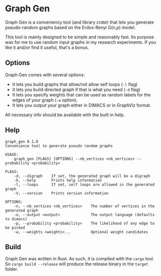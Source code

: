 # Graph Gen
Graph Gen is a conveniency tool (and library _crate_) that lets you generate
pseudo-random graphs based on the Erdos-Renyi G(n,p) model.

This tool is mainly designed to be simple and reasonably fast. Its purpose was
for me to use random input graphs in my research experiments. If you like it
and/or find it useful, that's a bonus.

## Options
Graph Gen comes with several options:
+ It lets you build graphs that allow/not allow self loops (`-l` flag)
+ It lets you build directed graph if that is what you need (`-d` flag)
+ It lets you specify weights that can be used as random labels for the edges of your graph (`-w` option).
+ It lets you output your graph either in DIMACS or in GraphViz format.

All necessary info should be available with the built in help.

## Help
```
graph_gen 0.1.0
Convenience tool to generate pseudo random graphs

USAGE:
    graph_gen [FLAGS] [OPTIONS] --nb_vertices <nb_vertices> --probability <probability>

FLAGS:
    -d, --digraph    If set, the generated graph will be a digraph
    -h, --help       Prints help information
    -l, --loops      If set, self loops are allowed in the generated graph
    -V, --version    Prints version information

OPTIONS:
    -n, --nb_vertices <nb_vertices>    The number of vertices in the generated graph
    -o, --output <output>              The output language (defaults to dimacs)
    -p, --probability <probability>    The likelihood of any edge to be picked
    -w, --weights <weights>...         Optional weight candidates

```

## Build
Graph Gen was written in Rust. As such, it is compiled with the `cargo` tool.
So `cargo build --release` will produce the release binary in the `target` folder.


